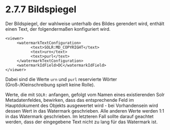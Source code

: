 # 2.7.7 Bildspiegel

Der Bildspiegel, der wahlweise unterhalb des Bildes gerendert wird, enthält einen Text, der folgendermaßen konfiguriert wird.

```markup
<viewer>
     <watermarkTextConfiguration>
           <text>SOLR:MD_COPYRIGHT</text>
           <text>urn</text>
           <text>purl</text>
     </watermarkTextConfiguration>
     <watermarkIdField>DC</watermarkIdField>
</viewer>
```

Dabei sind die Werte `urn` und `purl` reservierte Wörter \(Groß-/Kleinschreibung spielt keine Rolle\).

Werte, die mit `SOLR:` anfangen, gefolgt vom Namen eines existierenden Solr Metadatenfeldes, bewirken, dass das entsprechende Feld im Hauptdokument des Objekts ausgewertet wird - bei Vorhandensein wird dessen Wert in das Watermark geschrieben. Alle anderen Werte werden 1:1 in das Watermark geschrieben. Im letzteren Fall sollte darauf geachtet werden, dass der eingegebene Text nicht zu lang für das Watermark ist. 

